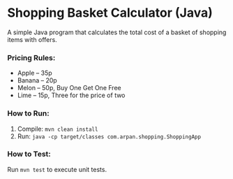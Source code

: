 # Shopping Basket Calculator (Java)

A simple Java program that calculates the total cost of a basket of shopping items with offers.

### Pricing Rules:
- Apple – 35p
- Banana – 20p
- Melon – 50p, Buy One Get One Free
- Lime – 15p, Three for the price of two

### How to Run:
1. Compile: `mvn clean install`
2. Run: `java -cp target/classes com.arpan.shopping.ShoppingApp`

### How to Test:
Run `mvn test` to execute unit tests.
